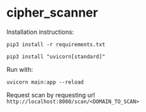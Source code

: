 # cipher_scanner

Installation instructions:
```
pip3 install -r requirements.txt

pip3 install "uvicorn[standard]"
```


Run with:
```
uvicorn main:app --reload
```

Request scan by requesting url `http://localhost:8000/scan/<DOMAIN_TO_SCAN>`

